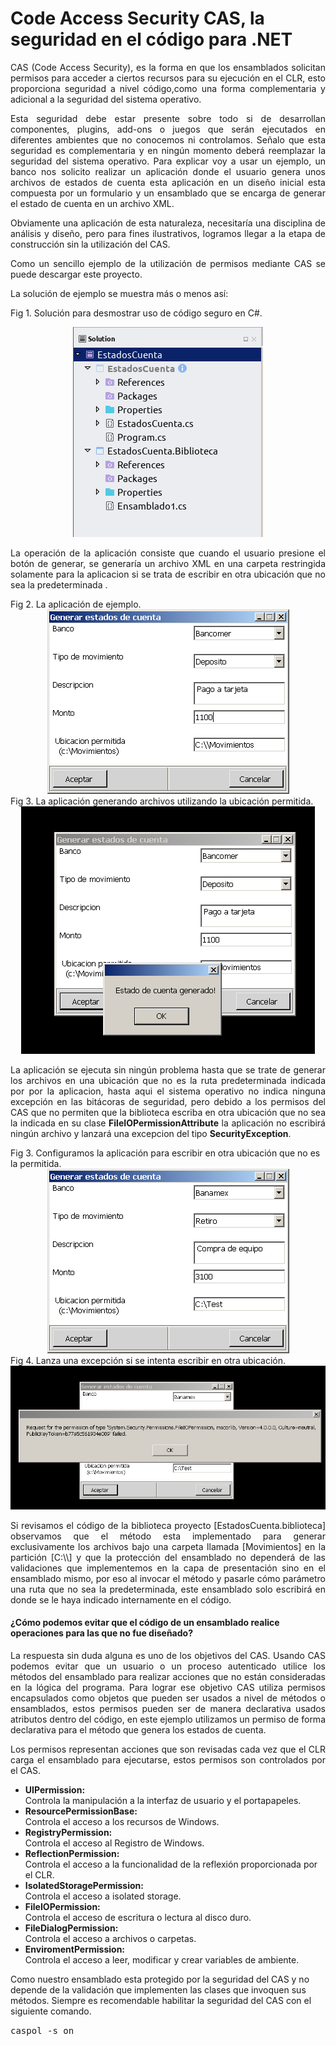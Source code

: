 # Code Access Security CAS, la seguridad en el código para .NET

<p align="justify">
CAS (Code Access Security), es la forma en que los ensamblados solicitan permisos para acceder a ciertos recursos para su ejecución en el CLR, esto proporciona seguridad a nivel código,como una forma complementaria y adicional a la seguridad del sistema operativo.
</p>
<p align="justify">
Esta seguridad debe estar presente sobre todo si de desarrollan componentes, plugins, add-ons o juegos que serán ejecutados en diferentes ambientes que no conocemos ni controlamos. Señalo que esta seguridad es complementaria y en ningún momento deberá reemplazar la seguridad del sistema operativo. Para explicar voy a usar un ejemplo, un banco nos solicito realizar un aplicación donde el usuario genera unos archivos de estados de cuenta esta aplicación en un diseño inicial esta compuesta por un formulario y un ensamblado que se encarga de generar el estado de cuenta en un archivo XML.
</p>
<p align="justify"> 
Obviamente una aplicación de esta naturaleza, necesitaría una disciplina de análisis y diseño, pero para fines ilustrativos, logramos llegar a la etapa de construcción sin la utilización del CAS.
</p>
<p align="justify">
Como un sencillo ejemplo de la utilización de permisos mediante CAS se puede descargar este proyecto.
</p>
La solución de ejemplo se muestra más o menos así:


Fig 1. Solución para desmostrar uso de código seguro en C#.
<div align="center">
<img src="images/fig0.png"/>
</div>
<p align="justify">
La operación de la aplicación consiste que cuando el usuario presione el botón de generar, se generaría un archivo XML en una carpeta restringida solamente para la aplicacion si se trata de escribir en otra ubicación que no sea la predeterminada .
</p>
Fig 2. La aplicación de ejemplo.
<div align="center">
<img src="images/fig1.png"/>
</div>
Fig 3. La aplicación generando archivos utilizando la ubicación permitida.
<div align="center">
<img src="images/fig2.png"/>
</div>
<p align="justify">
La aplicación se ejecuta sin ningún problema hasta que se trate de generar los archivos en una ubicación que no es la ruta predeterminada indicada por por la aplicacion, hasta aqui el sistema operativo no indica ninguna excepción en las bitácoras de seguridad, pero debido a los permisos del CAS que no permiten que la biblioteca escriba en otra ubicación que no sea la indicada en su clase <b>FileIOPermissionAttribute</b> la aplicación no escribirá ningún archivo y lanzará una excepcion del tipo <b>SecurityException</b>.
</p>
Fig 3. Configuramos la aplicación para escribir en otra ubicación que no es la permitida.
<div align="center">
<img src="images/fig3.png">
</div>
Fig 4. Lanza una excepción si se intenta escribir en otra ubicación.
<div align="center">
<img src="images/fig4.png"/>
</div>
<p align="justify">
Si revisamos el código de la biblioteca proyecto [EstadosCuenta.biblioteca] observamos que el método esta implementado para generar exclusivamente los archivos bajo una carpeta llamada [Movimientos] en la partición [C:\\] y que la protección del ensamblado no dependerá de las validaciones que implementemos en la capa de presentación sino en el ensamblado mismo, por eso al invocar el método y pasarle cómo parámetro una ruta que no sea la predeterminada, este ensamblado solo escribirá en donde se le haya indicado internamente en el código.
</p>
<h4>¿Cómo podemos evitar que el código de un ensamblado realice operaciones para las que no fue diseñado?</h4>

<p align="justify">
La respuesta sin duda alguna es uno de los objetivos del CAS. Usando CAS podemos evitar que un usuario o un proceso autenticado utilice los métodos del ensamblado para realizar acciones que no están consideradas en la lógica del programa. Para lograr ese objetivo CAS utiliza permisos encapsulados como objetos que pueden ser usados a nivel de métodos o ensamblados, estos permisos pueden ser de manera declarativa usados atributos dentro del código, en este ejemplo utilizamos un permiso de forma declarativa para el método que genera los estados de cuenta.
</p>
<p align="justify">
Los permisos representan acciones que son revisadas cada vez que el CLR carga el ensamblado para ejecutarse, estos permisos son controlados por el CAS.
<ul>
<li><b>UIPermission:</b></li> Controla la manipulación a la interfaz de usuario y el portapapeles.
<li><b>ResourcePermissionBase:</b></li> Controla el acceso a los recursos de Windows.
<li><b>RegistryPermission:</b></li> Controla el acceso al Registro de Windows.
<li><b>ReflectionPermission:</b></li> Controla el acceso a la funcionalidad de la reflexión proporcionada por el CLR.
<li><b>IsolatedStoragePermission:</b></li> Controla el acceso a isolated storage.
<li><b>FileIOPermission:</b></li> Controla el acceso de escritura o lectura al disco duro.
<li><b>FileDialogPermission:</b></li> Controla el acceso a archivos o carpetas.
<li><b>EnviromentPermission:</b></li> Controla el acceso a leer, modificar y crear variables de ambiente.
</ul>
Como nuestro ensamblado esta protegido por la seguridad del CAS y no depende de la validación que implementen las clases que invoquen sus métodos. Siempre es recomendable habilitar la seguridad del CAS con el siguiente comando.
</p>
<tt>caspol -s on</tt>
